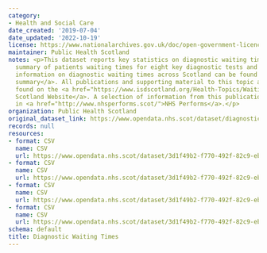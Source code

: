 ```yaml
---
category:
- Health and Social Care
date_created: '2019-07-04'
date_updated: '2022-10-19'
license: https://www.nationalarchives.gov.uk/doc/open-government-licence/version/3/
maintainer: Public Health Scotland
notes: <p>This dataset reports key statistics on diagnostic waiting times as a monthly
  summary of patients waiting times for eight key diagnostic tests and investigations.\r\n\r\nFurther
  information on diagnostic waiting times across Scotland can be found in the <a href="https://publichealthscotland.scot/publications/nhs-waiting-times-diagnostics/">publication
  summary</a>. All publications and supporting material to this topic area can be
  found on the <a href="https://www.isdscotland.org/Health-Topics/Waiting-Times/Diagnostics/">ISD
  Scotland Website</a>. A selection of information from this publication is included
  in <a href="http://www.nhsperforms.scot/">NHS Performs</a>.</p>
organization: Public Health Scotland
original_dataset_link: https://www.opendata.nhs.scot/dataset/diagnostic-waiting-times
records: null
resources:
- format: CSV
  name: CSV
  url: https://www.opendata.nhs.scot/dataset/3d1f49b2-f770-492f-82c9-ebefdc56ece4/resource/10dfe6f3-32de-4039-84c2-7e7794a06b31/download/diagnostics_by_board_june_2022.csv
- format: CSV
  name: CSV
  url: https://www.opendata.nhs.scot/dataset/3d1f49b2-f770-492f-82c9-ebefdc56ece4/resource/df75544f-4ba1-488d-97c7-30ab6258270d/download/diagnostics_scotland_june_2022.csv
- format: CSV
  name: CSV
  url: https://www.opendata.nhs.scot/dataset/3d1f49b2-f770-492f-82c9-ebefdc56ece4/resource/624e2299-f28f-4e7b-a4f6-a33ef14ac04c/download/diagnostics_by_board_march_2019.csv
- format: CSV
  name: CSV
  url: https://www.opendata.nhs.scot/dataset/3d1f49b2-f770-492f-82c9-ebefdc56ece4/resource/d61e6e61-3fa6-4b14-8312-2c76d17094bb/download/diagnostics_scotland_march_2019.csv
schema: default
title: Diagnostic Waiting Times
---
```

